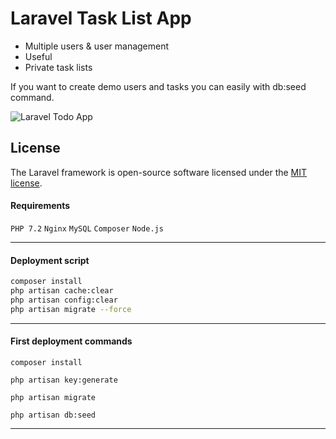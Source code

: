 # Laravel Task List App
 - Multiple users & user management
 - Useful
 - Private task lists
 
If you want to create demo users and tasks you can easily with db:seed command.

<img src="https://i.ibb.co/qsVCn0w/image.png" alt="Laravel Todo App">

## License

The Laravel framework is open-source software licensed under the [MIT license](https://opensource.org/licenses/MIT).


#### Requirements
`PHP 7.2` `Nginx` `MySQL` `Composer` `Node.js`

---
#### Deployment script

```bash
composer install
php artisan cache:clear
php artisan config:clear
php artisan migrate --force
```

---
#### First deployment commands

`composer install`

`php artisan key:generate`

`php artisan migrate`

`php artisan db:seed`

---
